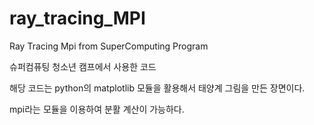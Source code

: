 # ray_tracing_MPI
Ray Tracing Mpi from SuperComputing Program

슈퍼컴퓨팅 청소년 캠프에서 사용한 코드

해당 코드는 python의 matplotlib 모듈을 활용해서 태양계 그림을 만든 장면이다.

mpi라는 모듈을 이용하여 분활 계산이 가능하다.
